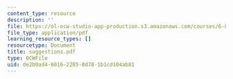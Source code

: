 ```yaml
---
content_type: resource
description: ''
file: https://ol-ocw-studio-app-production.s3.amazonaws.com/courses/6-827-multithreaded-parallelism-languages-and-compilers-fall-2002/de2b0ad4601622858d781b1cd104ab81_suggestions.pdf
file_type: application/pdf
learning_resource_types: []
resourcetype: Document
title: suggestions.pdf
type: OCWFile
uid: de2b0ad4-6016-2285-8d78-1b1cd104ab81
---
```

